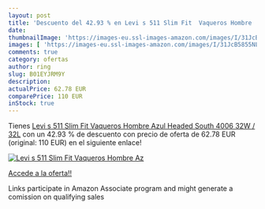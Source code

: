 ```yaml
---
layout: post
title: 'Descuento del 42.93 % en Levi s 511 Slim Fit  Vaqueros Hombre  Az'
date: 
thumbnailImage: 'https://images-eu.ssl-images-amazon.com/images/I/31JcB5855NL._SL200_.jpg'
images: [ 'https://images-eu.ssl-images-amazon.com/images/I/31JcB5855NL._SL200_.jpg' ]
comments: true
category: ofertas
author: ring
slug: B01EYJRM9Y
description:
actualPrice: 62.78 EUR
comparePrice: 110 EUR
inStock: true
---
```


Tienes [Levi s 511 Slim Fit  Vaqueros Hombre  Azul  Headed South 4006   32W / 32L](https://www.amazon.es/dp/B01EYJRM9Y/?tag=tolees-21) con un 42.93 % de descuento con precio de oferta de 62.78 EUR (original: 110 EUR) en el siguiente enlace!

[![Levi s 511 Slim Fit  Vaqueros Hombre  Az](https://images-eu.ssl-images-amazon.com/images/I/31JcB5855NL._SL200_.jpg)](https://www.amazon.es/dp/B01EYJRM9Y/?tag=tolees-21)

[Accede a la oferta!!](https://www.amazon.es/dp/B01EYJRM9Y/?tag=tolees-21)

Links participate in Amazon Associate program and might generate a comission on qualifying sales


